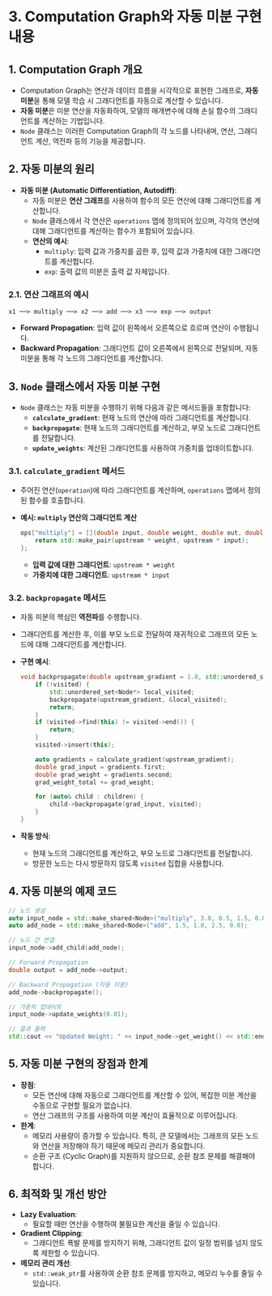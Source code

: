 # 3. Computation Graph와 자동 미분 구현 내용

## 1. Computation Graph 개요

- Computation Graph는 연산과 데이터 흐름을 시각적으로 표현한 그래프로, **자동 미분**을 통해 모델 학습 시 그래디언트를 자동으로 계산할 수 있습니다.
- **자동 미분**은 미분 연산을 자동화하여, 모델의 매개변수에 대해 손실 함수의 그래디언트를 계산하는 기법입니다.
- `Node` 클래스는 이러한 Computation Graph의 각 노드를 나타내며, 연산, 그래디언트 계산, 역전파 등의 기능을 제공합니다.

## 2. 자동 미분의 원리

- **자동 미분 (Automatic Differentiation, Autodiff)**:
    - 자동 미분은 **연산 그래프**를 사용하여 함수의 모든 연산에 대해 그래디언트를 계산합니다.
    - `Node` 클래스에서 각 연산은 `operations` 맵에 정의되어 있으며, 각각의 연산에 대해 그래디언트를 계산하는 함수가 포함되어 있습니다.
    - **연산의 예시**:
        - `multiply`: 입력 값과 가중치를 곱한 후, 입력 값과 가중치에 대한 그래디언트를 계산합니다.
        - `exp`: 출력 값의 미분은 출력 값 자체입니다.

### 2.1. 연산 그래프의 예시

```
x1 ──> multiply ──> x2 ──> add ──> x3 ──> exp ──> output
```

- **Forward Propagation**: 입력 값이 왼쪽에서 오른쪽으로 흐르며 연산이 수행됩니다.
- **Backward Propagation**: 그래디언트 값이 오른쪽에서 왼쪽으로 전달되며, 자동 미분을 통해 각 노드의 그래디언트를 계산합니다.

## 3. `Node` 클래스에서 자동 미분 구현

- `Node` 클래스는 자동 미분을 수행하기 위해 다음과 같은 메서드들을 포함합니다:
    - **`calculate_gradient`**: 현재 노드의 연산에 따라 그래디언트를 계산합니다.
    - **`backpropagate`**: 현재 노드의 그래디언트를 계산하고, 부모 노드로 그래디언트를 전달합니다.
    - **`update_weights`**: 계산된 그래디언트를 사용하여 가중치를 업데이트합니다.

### 3.1. `calculate_gradient` 메서드

- 주어진 연산(`operation`)에 따라 그래디언트를 계산하며, `operations` 맵에서 정의된 함수를 호출합니다.
- **예시: `multiply` 연산의 그래디언트 계산**
    
    ```cpp
    ops["multiply"] = [](double input, double weight, double out, double upstream) {
        return std::make_pair(upstream * weight, upstream * input);
    };
    ```
    
    - **입력 값에 대한 그래디언트**: `upstream * weight`
    - **가중치에 대한 그래디언트**: `upstream * input`

### 3.2. `backpropagate` 메서드

- 자동 미분의 핵심인 **역전파**를 수행합니다.
- 그래디언트를 계산한 후, 이를 부모 노드로 전달하여 재귀적으로 그래프의 모든 노드에 대해 그래디언트를 계산합니다.
- **구현 예시**:
    
    ```cpp
    void backpropagate(double upstream_gradient = 1.0, std::unordered_set<Node*>* visited = nullptr) {
        if (!visited) {
            std::unordered_set<Node*> local_visited;
            backpropagate(upstream_gradient, &local_visited);
            return;
        }
        if (visited->find(this) != visited->end()) {
            return;
        }
        visited->insert(this);
    
        auto gradients = calculate_gradient(upstream_gradient);
        double grad_input = gradients.first;
        double grad_weight = gradients.second;
        grad_weight_total += grad_weight;
    
        for (auto& child : children) {
            child->backpropagate(grad_input, visited);
        }
    }
    ```
    
- **작동 방식**:
    - 현재 노드의 그래디언트를 계산하고, 부모 노드로 그래디언트를 전달합니다.
    - 방문한 노드는 다시 방문하지 않도록 `visited` 집합을 사용합니다.

## 4. 자동 미분의 예제 코드

```cpp
// 노드 생성
auto input_node = std::make_shared<Node>("multiply", 3.0, 0.5, 1.5, 0.0);
auto add_node = std::make_shared<Node>("add", 1.5, 1.0, 2.5, 0.0);

// 노드 간 연결
input_node->add_child(add_node);

// Forward Propagation
double output = add_node->output;

// Backward Propagation (자동 미분)
add_node->backpropagate();

// 가중치 업데이트
input_node->update_weights(0.01);

// 결과 출력
std::cout << "Updated Weight: " << input_node->get_weight() << std::endl;
```

## 5. 자동 미분 구현의 장점과 한계

- **장점**:
    - 모든 연산에 대해 자동으로 그래디언트를 계산할 수 있어, 복잡한 미분 계산을 수동으로 구현할 필요가 없습니다.
    - 연산 그래프의 구조를 사용하여 미분 계산이 효율적으로 이루어집니다.
- **한계**:
    - 메모리 사용량이 증가할 수 있습니다. 특히, 큰 모델에서는 그래프의 모든 노드와 연산을 저장해야 하기 때문에 메모리 관리가 중요합니다.
    - 순환 구조 (Cyclic Graph)를 지원하지 않으므로, 순환 참조 문제를 해결해야 합니다.

## 6. 최적화 및 개선 방안

- **Lazy Evaluation**:
    - 필요할 때만 연산을 수행하여 불필요한 계산을 줄일 수 있습니다.
- **Gradient Clipping**:
    - 그래디언트 폭발 문제를 방지하기 위해, 그래디언트 값이 일정 범위를 넘지 않도록 제한할 수 있습니다.
- **메모리 관리 개선**:
    - `std::weak_ptr`를 사용하여 순환 참조 문제를 방지하고, 메모리 누수를 줄일 수 있습니다.